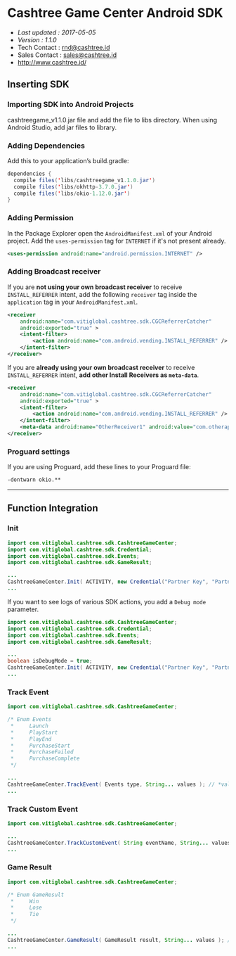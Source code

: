 # Cashtree Game Center Android SDK

- *Last updated : 2017-05-05*
- *Version : 1.1.0*
- Tech Contact : rnd@cashtree.id
- Sales Contact : sales@cashtree.id
- http://www.cashtree.id/

## Inserting SDK

### Importing SDK into Android Projects
cashtreegame_v1.1.0.jar file and add the file to libs directory. When using Android Studio, add jar files to library.

### Adding Dependencies
Add this to your application’s build.gradle:
```java
dependencies {
  compile files('libs/cashtreegame_v1.1.0.jar')
  compile files('libs/okhttp-3.7.0.jar')
  compile files('libs/okio-1.12.0.jar')
}
```

### Adding Permission
In the Package Explorer open the ```AndroidManifest.xml``` of your Android project. Add the ```uses-permission``` tag for ```INTERNET``` if it's not present already.
```xml
<uses-permission android:name="android.permission.INTERNET" />
```

### Adding Broadcast receiver
If you are **not using your own broadcast receiver** to receive ```INSTALL_REFERRER``` intent, add the following ```receiver``` tag inside the ```application``` tag in your ```AndroidManifest.xml```.
```xml
<receiver
    android:name="com.vitiglobal.cashtree.sdk.CGCReferrerCatcher"
    android:exported="true" >
    <intent-filter>
        <action android:name="com.android.vending.INSTALL_REFERRER" />
    </intent-filter>
</receiver>
```

If you are **already using your own broadcast receiver** to receive ```INSTALL_REFERRER``` intent, **add other Install Receivers as ```meta-data```**.
```xml
<receiver
    android:name="com.vitiglobal.cashtree.sdk.CGCReferrerCatcher"
    android:exported="true" >
    <intent-filter>
        <action android:name="com.android.vending.INSTALL_REFERRER" />
    </intent-filter>
    <meta-data android:name="OtherReceiver1" android:value="com.otherapp.sample.SampleReferrerReceiver"/>
</receiver>
```

### Proguard settings
If you are using Proguard, add these lines to your Proguard file:
```txt
-dontwarn okio.**
```

----

## Function Integration
### Init
```java
import com.vitiglobal.cashtree.sdk.CashtreeGameCenter;
import com.vitiglobal.cashtree.sdk.Credential;
import com.vitiglobal.cashtree.sdk.Events;
import com.vitiglobal.cashtree.sdk.GameResult;

...
CashtreeGameCenter.Init( ACTIVITY, new Credential("Partner Key", "Partner Secret") );
...
```

If you want to see logs of various SDK actions, you add a ```Debug mode``` parameter.
```java
import com.vitiglobal.cashtree.sdk.CashtreeGameCenter;
import com.vitiglobal.cashtree.sdk.Credential;
import com.vitiglobal.cashtree.sdk.Events;
import com.vitiglobal.cashtree.sdk.GameResult;

...
boolean isDebugMode = true;
CashtreeGameCenter.Init( ACTIVITY, new Credential("Partner Key", "Partner Secret", isDebugMode) );
...
```

### Track Event
```java
import com.vitiglobal.cashtree.sdk.CashtreeGameCenter;

/* Enum Events
 *     Launch
 *     PlayStart
 *     PlayEnd
 *     PurchaseStart
 *     PurchaseFailed
 *     PurchaseComplete
 */

...
CashtreeGameCenter.TrackEvent( Events type, String... values ); // *values* can pass up to 5 arguments.
...
```

### Track Custom Event
```java
import com.vitiglobal.cashtree.sdk.CashtreeGameCenter;

...
CashtreeGameCenter.TrackCustomEvent( String eventName, String... values ); // *values* can pass up to 5 arguments.
...
```

### Game Result
```java
import com.vitiglobal.cashtree.sdk.CashtreeGameCenter;

/* Enum GameResult
 *     Win
 *     Lose
 *     Tie
 */

...
CashtreeGameCenter.GameResult( GameResult result, String... values ); // *values* can pass up to 5 arguments.
...
```
